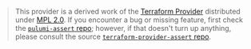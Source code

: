 > This provider is a derived work of the [Terraform Provider](https://github.com/terraform-providers/terraform-provider-assert)
> distributed under [MPL 2.0](https://www.mozilla.org/en-US/MPL/2.0/). If you encounter a bug or missing feature,
> first check the [`pulumi-assert` repo](/issues); however, if that doesn't turn up anything,
> please consult the source [`terraform-provider-assert` repo](https://github.com/terraform-providers/terraform-provider-assert/issues).
